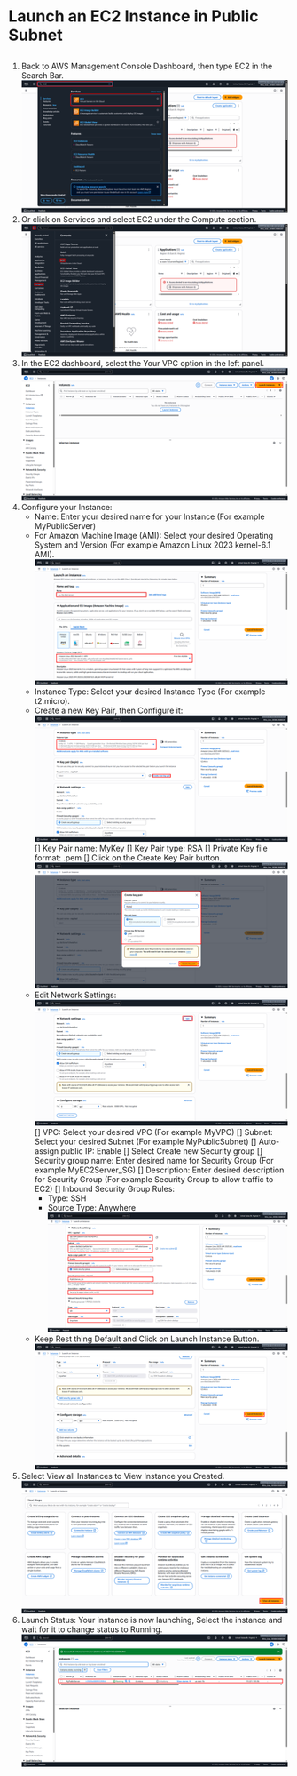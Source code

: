 # Launch an EC2 Instance in Public Subnet
##
1. Back to AWS Management Console Dashboard, then type EC2 in the Search Bar. ![Search_EC2](Images/Search_EC2.png)
2. Or click on Services and select EC2 under the Compute section. ![Services_EC2](Images/Services_EC2.png)
3. In the EC2 dashboard, select the Your VPC option in the left panel. ![Launch_EC2](Images/Launch_EC2.png)
4. Configure your Instance:
   - Name: Enter your desired name for your Instance (For example MyPublicServer)
   - For Amazon Machine Image (AMI): Select your desired Operating System and Version (For example Amazon Linux 2023 kernel-6.1 AMI). ![Configure_EC2_A](Images/Configure_EC2_A.png)
   - Instance Type: Select your desired Instance Type (For example t2.micro).
   - Create a new Key Pair, then Configure it: ![Configure_EC2_B](Images/Configure_EC2_B.png)
     [] Key Pair name: MyKey
     [] Key Pair type: RSA
     [] Private Key file format: .pem 
     [] Click on the Create Key Pair button. ![Configure_KeyPair](Images/Configure_KeyPair.png)
   - Edit Network Settings: ![Configure_EC2_C](Images/Configure_EC2_C.png)
     [] VPC: Select your desired VPC (For example MyVPC)
     [] Subnet: Select your desired Subnet (For example MyPublicSubnet)
     [] Auto-assign public IP: Enable
     [] Select Create new Security group
     [] Security group name: Enter desired name for Security Group (For example MyEC2Server_SG)
     [] Description: Enter desired description for Security Group (For example Security Group to allow traffic to EC2)
     [] Inbound Security Group Rules:
       * Type: SSH
       * Source Type: Anywhere ![Configure_Network](Images/Configure_Network.png)
   - Keep Rest thing Default and Click on Launch Instance Button. ![Launched_Instance](Images/Launched_EC2.png)
5. Select View all Instances to View Instance you Created. ![View_Launched_Instance](Images/View_Launched_EC2.png)
6. Launch Status: Your instance is now launching, Select the instance and wait for it to change status to Running. ![Running_EC2](Images/Running_EC2.png)
